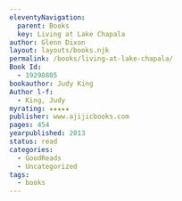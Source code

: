 ```yaml
---
eleventyNavigation:
  parent: Books
  key: Living at Lake Chapala
author: Glenn Dixon
layout: layouts/books.njk
permalink: /books/living-at-lake-chapala/
Book Id:
  - 19298805
bookauthor: Judy King
Author l-f:
  - King, Judy
myrating: ★★★★★
publisher: www.ajijicbooks.com
pages: 454
yearpublished: 2013
status: read
categories:
  - GoodReads
  - Uncategorized
tags:
  - books
---
```

